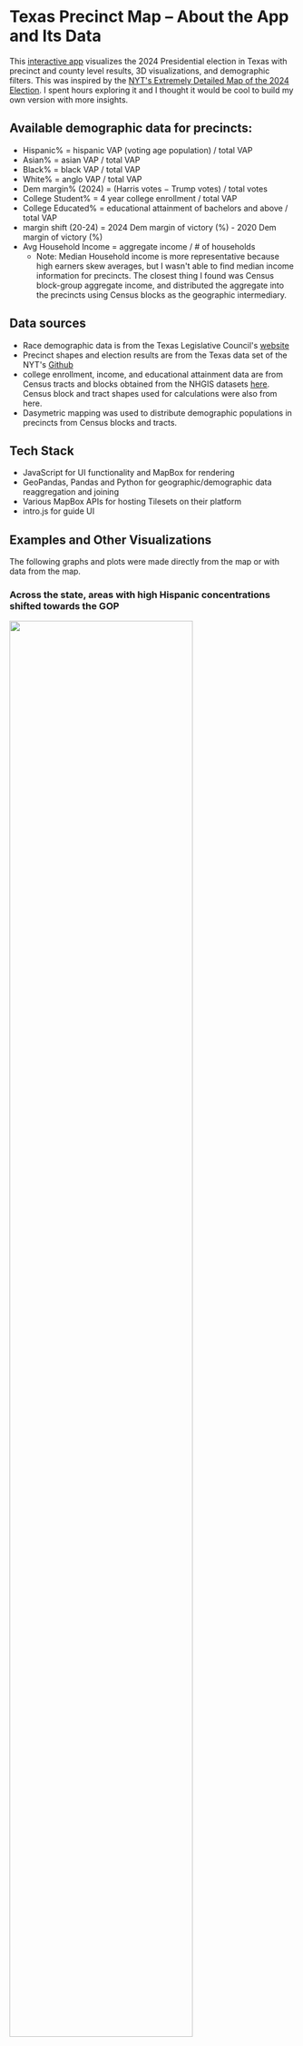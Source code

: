 # Texas Precinct Map – About the App and Its Data

This [interactive app](https://samz-cs.github.io/tx-map/) visualizes the 2024 Presidential election in Texas with precinct and county level results, 3D visualizations, and demographic filters. This was inspired by the [NYT's Extremely Detailed Map of the 2024 Election](https://www.nytimes.com/interactive/2025/us/elections/2024-election-map-precinct-results.html). I spent hours exploring it and I thought it would be cool to build my own version with more insights.

## Available demographic data for precincts:
  - Hispanic% = hispanic VAP (voting age population) / total VAP
  - Asian% = asian VAP / total VAP
  - Black% = black VAP / total VAP
  - White% = anglo VAP / total VAP
  - Dem margin% (2024) = (Harris votes − Trump votes) / total votes 
  - College Student% = 4 year college enrollment / total VAP
  - College Educated% = educational attainment of bachelors and above / total VAP
  - margin shift (20-24) = 2024 Dem margin of victory (%) - 2020 Dem margin of victory (%)
  - Avg Household Income = aggregate income / # of households
      - Note: Median Household income is more representative because high earners skew averages, but I wasn't able to find median income information for precincts. The closest thing I found was Census block-group aggregate income, and distributed the aggregate into the precincts using Census blocks as the geographic intermediary. 


## Data sources
- Race demographic data is from the Texas Legislative Council's [website](https://data.capitol.texas.gov/dataset/vtds)
- Precinct shapes and election results are from the Texas data set of the NYT's [Github](https://github.com/nytimes/presidential-precinct-map-2024)
- college enrollment, income, and educational attainment data are from Census tracts and blocks obtained from the NHGIS datasets [here](https://data2.nhgis.org/main). Census block and tract shapes used for calculations were also from here.
- Dasymetric mapping was used to distribute demographic populations in precincts from Census blocks and tracts.

## Tech Stack
- JavaScript for UI functionality and MapBox for rendering
- GeoPandas, Pandas and Python for geographic/demographic data reaggregation and joining
- Various MapBox APIs for hosting Tilesets on their platform
- intro.js for guide UI

## Examples and Other Visualizations
The following graphs and plots were made directly from the map or with data from the map.
### Across the state, areas with high Hispanic concentrations shifted towards the GOP
<img
src="https://github.com/samz-cs/tx-map/blob/main/hisp_shift.png?raw=true"
width="80%"
/>
#### Settings for this map
- Color mode: Shift 
- 3D metric: Hispanic%
- Max height (m): 60,000
- Contrast: 3

Each block represents a voting precinct. The height shows the precinct’s Hispanic population percentage — taller precincts indicate a higher share of Hispanic residents (a precinct with 100% Hispanic residents being the tallest). The color in the map shows how the precinct’s vote shifted from 2020 to 2024: Bluer precincts moved more Democratic, while redder precincts shifted more Republican.

### Generally, at similar Hispanic population levels, lower-income areas shifted further to the right than higher-income areas.
<img
src="https://github.com/samz-cs/tx-map/blob/d37aeb9f4df708122c99f7678dd3c93b85a48509/acc_hisp_inc_2D_bin.png"
width="70%"
/>

Each cell shows the 2020 to 2024 shift for all precincts that match the row (income range) and column (hispanic VAP %) values. 
- Moving up the grid: shifts are more Republican
- Moving left to right on the grid: shifts are less pronounced

### Areas with high Black concentrations remain Democratic strongholds
<img
src="https://github.com/samz-cs/tx-map/blob/main/black_margin_200k_5_100votes.png?raw=true"
width="80%"
/>
#### Settings for this map
- Color mode: Dem Margin
- Filters: > 100 votes
- 3D metric: Black%
- Max height (m): 200,000
- Contrast: 5

### However, Democrats also lost many voters in those same areas

<img
src="https://github.com/samz-cs/tx-map/blob/main/black_shift_200k_5_100votes.png?raw=true"
width="80%"
/>
#### Settings for this map
- Color mode: Shift
- Filters: > 100 votes
- 3D metric: Black%
- Max height (m): 200,000
- Contrast: 5

### Counties with high College-Educated concentrations had higher turnout
<img
src="https://github.com/samz-cs/tx-map/blob/main/WLS_edu_turnout.png?raw=true"
width="80%"
/>

County-level analysis was chosen for this plot because turnout in precincts varies a lot depending on its location within the community. Certain areas may not have a lot of residents, but could have a polling place that is easily accessible by people who do not live in the precinct. For example, the precinct below had a polling location in a middle school. The VAP turnout was more than 200%.

<img
src="https://github.com/samz-cs/tx-map/blob/main/DS_example.png?raw=true"
width="80%"
/>

### Democratic Support held the strongest in highly educated precincts
<img
src="https://github.com/samz-cs/tx-map/blob/main/binned_shift_edu.png?raw=true"
width="80%"
/>

This plot uses binned regression. The precincts divided into equally sized groups or "bins" based on the independent variable (in this case, college educated %). The point in each bin represents the bin's mean. In this plot, bins that were more college educated shifted less to the right compared to bins that were less college educated.

